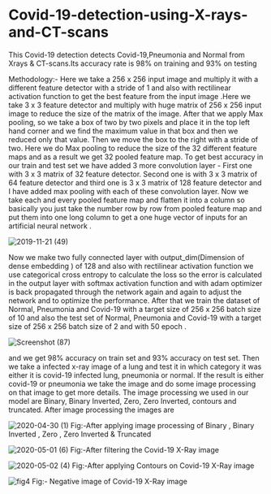 # Covid-19-detection-using-X-rays-and-CT-scans
This Covid-19 detection detects Covid-19,Pneumonia and Normal from Xrays &amp; CT-scans.Its accuracy rate is 98% on training and 93% on testing

Methodology:- Here we take a 256 x 256 input image and multiply it with a different feature detector with a stride of 1 and also with rectilinear activation function to get the best feature from the input image .Here we take  3 x 3 feature detector and multiply with huge matrix of 256 x 256 input image to reduce the size of the matrix of the image. After that we apply Max pooling, so we take a box of two by two pixels and place it in the top left hand corner and we find the maximum value in that box and then we reduced only that value. Then we move the box to the right with a stride of two. Here  we do Max pooling to reduce the size of the 32 different feature maps and as a result we get 32 pooled feature map. To get best accuracy in our train and test set we have added 3 more convolution layer - First one with 3 x 3 matrix of 32 feature detector. Second one is with 3 x 3 matrix of 64 feature detector and third one is 3 x 3 matrix of 128 feature detector and I have added max pooling with each of these convolution layer. Now we take each and every pooled feature map and flatten it into a column so basically you just take the number row by row from pooled feature map and put them into one long column to get a one huge vector of inputs for an artificial neural network .

![2019-11-21 (49)](https://user-images.githubusercontent.com/44479743/89053554-06fb7a80-d375-11ea-8704-f7485f0c2cae.png)


Now we make two fully connected layer with output_dim(Dimension of dense embedding ) of 128 and also with rectilinear activation function we use categorical cross entropy to calculate the loss so the error is calculated in the output layer with softmax activation function and with adam optimizer is back propagated through the network again and again to adjust the network and to optimize the performance. After that we train the dataset of Normal, Pneumonia and Covid-19 with a target size of 256 x 256 batch size of 10 and also the test set of Normal, Pneumonia and Covid-19 with a target size of 256 x 256 batch size of 2 and with 50 epoch .

![Screenshot (87)](https://user-images.githubusercontent.com/44479743/89053570-0cf15b80-d375-11ea-98e5-f967836889dd.png)


and we get 98% accuracy on train set and 93% accuracy on  test set. Then we take a infected x-ray image of a lung and test it in which category it was either it is covid-19 infected lung, pneumonia or normal. If the result is either covid-19 or pneumonia we take the image and do some image processing on that image to get more details. The image processing we used in our model are Binary, Binary Inverted, Zero, Zero Inverted, contours and truncated. After image processing the images are

![2020-04-30 (1)](https://user-images.githubusercontent.com/44479743/89053713-44600800-d375-11ea-8f11-ab3c60163b23.png)
Fig:-After applying image processing of Binary , Binary Inverted , Zero , Zero Inverted & Truncated

![2020-05-01 (6)](https://user-images.githubusercontent.com/44479743/89053898-86894980-d375-11ea-963e-f862c3d0dfa9.png)
Fig:-After filtering the Covid-19 X-Ray image

![2020-05-02 (4)](https://user-images.githubusercontent.com/44479743/89053907-8ab56700-d375-11ea-8855-f38bf2fc6c80.png)
Fig:-After applying Contours on Covid-19 X-Ray image

![fig4](https://user-images.githubusercontent.com/44479743/89053931-97d25600-d375-11ea-9fc8-cf16efa9d5ba.png)
Fig:- Negative image of Covid-19 X-Ray image

